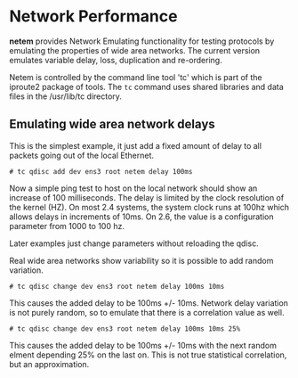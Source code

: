 # Network Performance

**netem** provides Network Emulating functionality for testing protocols by emulating the properties of wide area networks. The current version emulates variable delay, loss, duplication and re-ordering.

Netem is controlled by the command line tool 'tc' which is part of the iproute2 package of tools. The ```tc``` command uses shared libraries and data files in the /usr/lib/tc directory.

## Emulating wide area network delays

This is the simplest example, it just add a fixed amount of delay to all packets going out of the local Ethernet.

   ```
   # tc qdisc add dev ens3 root netem delay 100ms
   ```

Now a simple ping test to host on the local network should show an increase of 100 milliseconds. The delay is limited by the clock resolution of the kernel (HZ). On most 2.4 systems, the system clock runs at 100hz which allows delays in increments of 10ms. On 2.6, the value is a configuration parameter from 1000 to 100 hz.

Later examples just change parameters without reloading the qdisc.

Real wide area networks show variability so it is possible to add random variation.

   ```
   # tc qdisc change dev ens3 root netem delay 100ms 10ms
   ```

This causes the added delay to be 100ms +/- 10ms. Network delay variation is not purely random, so to emulate that there is a correlation value as well.

   ```
   # tc qdisc change dev ens3 root netem delay 100ms 10ms 25%
   ```

This causes the added delay to be 100ms +/- 10ms with the next random elment depending 25% on the last on. This is not true statistical correlation, but an approximation.


